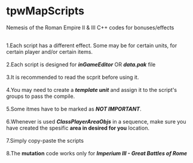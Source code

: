 # tpwMapScripts
Nemesis of the Roman Empire II &amp; III C++ codes for bonuses/effects

<br>1.Each script has a different effect. Some may be for certain units, for certain player and/or certain items.</br>
<br>2.Each script is designed for ***inGameEditor*** OR ***data.pak*** file</br>
<br>3.It is recommended to read the scprit before using it.</br>
<br>4.You may need to create a ***template unit*** and assign it to the script's groups to pass the compile.</br>
<br>5.Some itmes have to be marked as ***NOT IMPORTANT***.</br>
<br>6.Whenever is used ***ClassPlayerAreaObjs*** in a sequence, make sure you have created the spesific **area in desired for you** location.</br>
<br>7.Simply copy-paste the scripts</br>
<br>8.The **mutation** code works only for ***Imperium III - Great Battles of Rome***</br>
